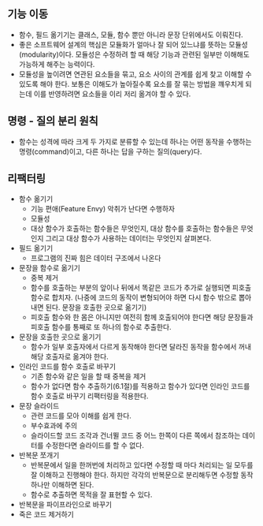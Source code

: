 ## 기능 이동

- 함수, 필드 옮기기는 클래스, 모듈, 함수 뿐만 아니라 문장 단위에서도 이뤄진다.
- 좋은 소프트웨어 설계의 핵심은 모듈화가 얼마나 잘 되어 있느냐를 뜻하는 모듈성(modularity)이다. 모듈성은 수정하려 할 때 해당 기능과 관련된 일부만 이해해도 가능하게 해주는 능력이다.
- 모듈성을 높이려면 연관된 요소들을 묶고, 요소 사이의 관계를 쉽게 찾고 이해할 수 있도록 해야 한다. 보통은 이해도가 높아질수록 요소를 잘 묶는 방법을 꺠우치게 되는데 이를 반영하려면 요소들을 이리 저리 옮겨야 할 수 있다.

## 명령 - 질의 분리 원칙

- 함수는 성격에 따라 크게 두 가지로 분류할 수 있는데 하나는 어떤 동작을 수행하는 명령(command)이고, 다른 하나는 답을 구하는 질의(query)다.

## 리팩터링

- 함수 옮기기
  - 기능 편애(Feature Envy) 악취가 난다면 수행하자
  - 모듈성
  - 대상 함수가 호출하는 함수들은 무엇인지, 대상 함수를 호출하는 함수들은 무엇인지 그리고 대상 함수가 사용하는 데이터는 무엇인지 살펴본다.
- 필드 옮기기
  - 프로그램의 진짜 힘은 데이터 구조에서 나온다
- 문장을 함수로 옮기기
  - 중복 제거
  - 함수를 호출하는 부분의 앞이나 뒤에서 똑같은 코드가 추가로 실행되면 피호출 함수로 합치자. (나중에 코드의 동작이 변형되어야 하면 다시 함수 밖으로 뽑아내면 된다. 문장을 호출한 곳으로 옮기기)
  - 피호출 함수와 한 몸은 아니지만 여전히 함께 호출되어야 한다면 해당 문장들과 피호출 함수를 통째로 또 하나의 함수로 추출한다.
- 문장을 호출한 곳으로 옮기기
  - 함수가 일부 호출자에서 다르게 동작해야 한다면 달라진 동작을 함수에서 꺼내 해당 호출자로 옮겨야 한다.
- 인라인 코드를 함수 호출로 바꾸기
  - 기존 함수와 같은 일을 할 때 중복을 제거
  - 함수가 없다면 함수 추출하기(6.1절)를 적용하고 함수가 있다면 인라인 코드를 함수 호출로 바꾸기 리팩터링을 적용한다.
- 문장 슬라이드
  - 관련 코드를 모아 이해를 쉽게 한다.
  - 부수효과에 주의
  - 슬라이드할 코드 조각과 건너뛸 코드 중 어느 한쪽이 다른 쪽에서 참조하는 데이터를 수정한다면 슬라이드를 할 수 없다.
- 반복문 쪼개기
  - 반복문에서 일을 한꺼번에 처리하고 있다면 수정할 때 마다 처리되는 일 모두를 잘 이해하고 진행해야 한다. 하지만 각각의 반복문으로 분리해두면 수정할 동작 하나만 이해하면 된다.
  - 함수로 추출하면 목적을 잘 표현할 수 있다.
- 반복문을 파이프라인으로 바꾸기
- 죽은 코드 제거하기
